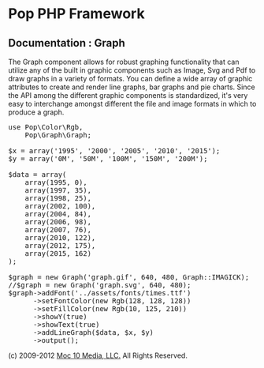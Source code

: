 Pop PHP Framework
=================

Documentation : Graph
---------------------

The Graph component allows for robust graphing functionality that can utilize any of the built in graphic components such as Image, Svg and Pdf to draw graphs in a variety of formats. You can define a wide array of graphic attributes to create and render line graphs, bar graphs and pie charts. Since the API among the different graphic components is standardized, it's very easy to interchange amongst different the file and image formats in which to produce a graph.

<pre>
use Pop\Color\Rgb,
    Pop\Graph\Graph;

$x = array('1995', '2000', '2005', '2010', '2015');
$y = array('0M', '50M', '100M', '150M', '200M');

$data = array(
    array(1995, 0),
    array(1997, 35),
    array(1998, 25),
    array(2002, 100),
    array(2004, 84),
    array(2006, 98),
    array(2007, 76),
    array(2010, 122),
    array(2012, 175),
    array(2015, 162)
);

$graph = new Graph('graph.gif', 640, 480, Graph::IMAGICK);
//$graph = new Graph('graph.svg', 640, 480);
$graph->addFont('../assets/fonts/times.ttf')
      ->setFontColor(new Rgb(128, 128, 128))
      ->setFillColor(new Rgb(10, 125, 210))
      ->showY(true)
      ->showText(true)
      ->addLineGraph($data, $x, $y)
      ->output();
</pre>

(c) 2009-2012 [Moc 10 Media, LLC.](http://www.moc10media.com) All Rights Reserved.
